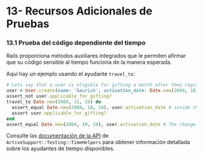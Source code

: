 # 13- Recursos Adicionales de Pruebas

### 13.1 Prueba del código dependiente del tiempo

Rails proporciona métodos auxiliares integrados que le permiten afirmar que su código sensible al tiempo funciona de la manera esperada.

Aquí hay un ejemplo usando el ayudante  `travel_to`:

```ruby
# Lets say that a user is eligible for gifting a month after they register.
user = User.create(name: 'Gaurish', activation_date: Date.new(2004, 10, 24))
assert_not user.applicable_for_gifting?
travel_to Date.new(2004, 11, 24) do
  assert_equal Date.new(2004, 10, 24), user.activation_date # inside the `travel_to` block `Date.current` is mocked
  assert user.applicable_for_gifting?
end
assert_equal Date.new(2004, 10, 24), user.activation_date # The change was visible only inside the `travel_to` block.
```

Consulte las [documentación de la API](http://api.rubyonrails.org/v5.1.2/classes/ActiveSupport/Testing/TimeHelpers.html) de  `ActiveSupport::Testing::TimeHelpers` para obtener información detallada sobre los ayudantes de tiempo disponibles.


